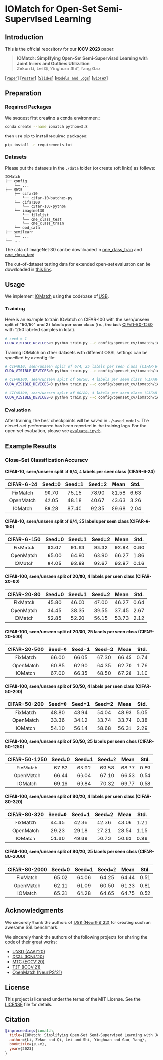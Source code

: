 # IOMatch for Open-Set Semi-Supervised Learning

## Introduction

This is the official repository for our **ICCV 2023** paper:

> **IOMatch: Simplifying Open-Set Semi-Supervised Learning with Joint Inliers and Outliers Utilization**</br>
> Zekun Li, Lei Qi, Yinghuan Shi*, Yang Gao</br>

[[`Paper`](https://arxiv.org/abs/2308.13168)] [[`Poster`]](./pubs/Poster.pdf) [[`Slides`]](./pubs/Slides.pdf) [[`Models and Logs`](https://drive.google.com/drive/folders/1pLU6tqxMls55CBRvCgZmDBfHLXm7jGMv?usp=sharing)] [[`BibTeX`](#citation)]

## Preparation

### Required Packages

We suggest first creating a conda environment:

```sh
conda create --name iomatch python=3.8
```

then use pip to install required packages:

```sh
pip install -r requirements.txt
```

### Datasets

Please put the datasets in the ``./data`` folder (or create soft links) as follows:
```
IOMatch
├── config
    └── ...
├── data
    ├── cifar10
        └── cifar-10-batches-py
    └── cifar100
        └── cifar-100-python
    └── imagenet30
        └── filelist
        └── one_class_test
        └── one_class_train
    └── ood_data
├── semilearn
    └── ...
└── ...  
```

The data of ImageNet-30 can be downloaded in [one_class_train](https://drive.google.com/file/d/1B5c39Fc3haOPzlehzmpTLz6xLtGyKEy4/view) and [one_class_test](https://drive.google.com/file/d/13xzVuQMEhSnBRZr-YaaO08coLU2dxAUq/view).

The out-of-dataset testing data for extended open-set evaluation can be downloaded in [this link](https://drive.google.com/drive/folders/1IjDLYfpfsMVuzf_NmqQPoHDH0KAd94gn?usp=sharing).

## Usage

We implement [IOMatch](./semilearn/algorithms/iomatch/iomatch.py) using the codebase of [USB](https://github.com/microsoft/Semi-supervised-learning).

### Training

Here is an example to train IOMatch on CIFAR-100 with the seen/unseen split of "50/50" and 25 labels per seen class (*i.e.*, the task <u>CIFAR-50-1250</u> with 1250 labeled samples in total). 

```sh
# seed = 1
CUDA_VISIBLE_DEVICES=0 python train.py --c config/openset_cv/iomatch/iomatch_cifar100_1250_1.yaml
```

Training IOMatch on other datasets with different OSSL settings can be specified by a config file:
```sh
# CIFAR10, seen/unseen split of 6/4, 25 labels per seen class (CIFAR-6-150), seed = 1  
CUDA_VISIBLE_DEVICES=0 python train.py --c config/openset_cv/iomatch/iomatch_cifar10_150_1.yaml

# CIFAR100, seen/unseen split of 50/50, 4 labels per seen class (CIFAR-50-200), seed = 1  
CUDA_VISIBLE_DEVICES=0 python train.py --c config/openset_cv/iomatch/iomatch_cifar100_200_1.yaml

# CIFAR100, seen/unseen split of 80/20, 4 labels per seen class (CIFAR-80-320), seed = 1    
CUDA_VISIBLE_DEVICES=0 python train.py --c config/openset_cv/iomatch/iomatch_cifar100_320_1.yaml
```

### Evaluation

After training, the best checkpoints will be saved in ``./saved_models``. The closed-set performance has been reported in the training logs. For the open-set evaluation, please see [``evaluate.ipynb``](./evaluate.ipynb).

## Example Results

### Close-Set Classification Accuracy

#### CIFAR-10, seen/unseen split of 6/4, 4 labels per seen class (CIFAR-6-24)

| CIFAR-6-24 | Seed=0 | Seed=1 | Seed=2 | Mean | Std. |
|:-------------:|:--------:|:--------:|:--------:|:---------:|:---------:|
| FixMatch    | 90.70  | 75.15  | 78.90  | 81.58   | 6.63 |
| OpenMatch   | 42.05  | 48.18  | 40.67  | 43.63   | 3.26 |
| IOMatch     | 89.28  | 87.40  | 92.35  | 89.68   | 2.04 |

#### CIFAR-10, seen/unseen split of 6/4, 25 labels per seen class (CIFAR-6-150)

| CIFAR-6-150 | Seed=0 | Seed=1 | Seed=2 | Mean | Std. |
|:-------------:|:--------:|:--------:|:--------:|:---------:|:---------:|
| FixMatch    | 93.67  | 91.83  | 93.32  | 92.94   | 0.80 |
| OpenMatch   | 65.00  | 64.90  | 68.90  | 66.27   | 1.86 |
| IOMatch     | 94.05  | 93.88  | 93.67  | 93.87   | 0.16 |

#### CIFAR-100, seen/unseen split of 20/80, 4 labels per seen class (CIFAR-20-80)

| CIFAR-20-80 | Seed=0 | Seed=1 | Seed=2 | Mean | Std. |
|:-------------:|:--------:|:--------:|:--------:|:---------:|:---------:|
| FixMatch    | 45.80  | 46.00  | 47.00  | 46.27   | 0.64 |
| OpenMatch | 34.45 | 38.35 | 39.55 | 37.45 | 2.67 |
| IOMatch | 52.85 | 52.20 | 56.15 | 53.73 | 2.12 |

#### CIFAR-100, seen/unseen split of 20/80, 25 labels per seen class (CIFAR-20-500)

| CIFAR-20-500 | Seed=0 | Seed=1 | Seed=2 | Mean | Std. |
|:-------------:|:--------:|:--------:|:--------:|:---------:|:---------:|
| FixMatch | 66.00 | 66.05 | 67.30 | 66.45 | 0.74 |
| OpenMatch | 60.85 | 62.90 | 64.35 | 62.70 | 1.76 |
| IOMatch | 67.00 | 66.35 | 68.50 | 67.28 | 1.10 |

#### CIFAR-100, seen/unseen split of 50/50, 4 labels per seen class (CIFAR-50-200)

| CIFAR-50-200 | Seed=0 | Seed=1 | Seed=2 | Mean | Std. |
|:-------------:|:--------:|:--------:|:--------:|:---------:|:---------:|
| FixMatch | 48.80 | 43.94 | 54.04 | 48.93 | 5.05 |
| OpenMatch | 33.36 | 34.12 | 33.74 | 33.74 | 0.38 |
| IOMatch | 54.10 | 56.14 | 58.68 | 56.31 | 2.29 |

#### CIFAR-100, seen/unseen split of 50/50, 25 labels per seen class (CIFAR-50-1250)

| CIFAR-50-1250 | Seed=0 | Seed=1 | Seed=2 | Mean | Std. |
|:-------------:|:--------:|:--------:|:--------:|:---------:|:---------:|
| FixMatch | 67.82 | 68.92 | 69.58 | 68.77 | 0.89 |
| OpenMatch | 66.44 | 66.04 | 67.10 | 66.53 | 0.54 |
| IOMatch | 69.16 | 69.84 | 70.32 | 69.77 | 0.58 |

#### CIFAR-100, seen/unseen split of 80/20, 4 labels per seen class (CIFAR-80-320)

| CIFAR-80-320 | Seed=0 | Seed=1 | Seed=2 | Mean | Std. |
|:-------------:|:--------:|:--------:|:--------:|:---------:|:---------:|
| FixMatch | 44.45 | 42.36 | 42.36 | 43.06 | 1.21 |
| OpenMatch | 29.23 | 29.18 | 27.21 | 28.54 | 1.15 |
| IOMatch | 51.86 | 49.89 | 50.73 | 50.83 | 0.99 |

#### CIFAR-100, seen/unseen split of 80/20, 25 labels per seen class (CIFAR-80-2000)

| CIFAR-80-2000 | Seed=0 | Seed=1 | Seed=2 | Mean | Std. |
|:-------------:|:--------:|:--------:|:--------:|:---------:|:---------:|
| FixMatch | 65.02 | 64.06 | 64.25 | 64.44 | 0.51 |
| OpenMatch | 62.11 | 61.09 | 60.50 | 61.23 | 0.81 |
| IOMatch | 65.31 | 64.28 | 64.65 | 64.75 | 0.52 |


## Acknowledgments

We sincerely thank the authors of [USB (NeurIPS'22)](https://github.com/microsoft/Semi-supervised-learning) for creating such an awesome SSL benchmark.

We sincerely thank the authors of the following projects for sharing the code of their great works:

- [UASD (AAAI'20)](https://github.com/yanbeic/ssl-class-mismatch)
- [DS3L (ICML'20)](https://github.com/guolz-ml/DS3L)
- [MTC (ECCV'20)](https://github.com/YU1ut/Multi-Task-Curriculum-Framework-for-Open-Set-SSL)
- [T2T (ICCV'21)](https://github.com/huangjk97/T2T)
- [OpenMatch (NeurIPS'21)](https://github.com/VisionLearningGroup/OP_Match)

## License

This project is licensed under the terms of the MIT License.
See the [LICENSE](LICENSE) file for details.

## Citation

```bibtex
@inproceedings{iomatch,
  title={IOMatch: Simplifying Open-Set Semi-Supervised Learning with Joint Inliers and Outliers Utilization},
  author={Li, Zekun and Qi, Lei and Shi, Yinghuan and Gao, Yang},
  booktitle={ICCV},
  year={2023}
}
```
